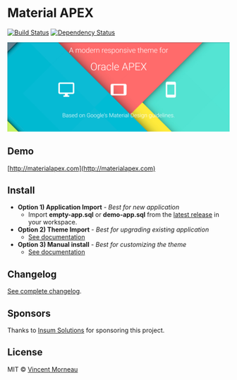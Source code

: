 # Material APEX
[![Build Status](https://travis-ci.org/vincentmorneau/material-apex.svg?branch=master)](https://travis-ci.org/vincentmorneau/material-apex)
[![Dependency Status](https://david-dm.org/vincentmorneau/material-apex.svg)](https://david-dm.org/vincentmorneau/material-apex)

![banner](/docs/img/banner.png)

## Demo
[http://materialapex.com](http://materialapex.com)

## Install
- **Option 1) Application Import** - *Best for new application*
    - Import **empty-app.sql** or **demo-app.sql** from the [latest release](https://github.com/vincentmorneau/material-apex/releases/latest) in your workspace.
- **Option 2) Theme Import** - *Best for upgrading existing application*
    - [See documentation](docs/theme-import.md)
- **Option 3) Manual install** - *Best for customizing the theme*
    - [See documentation](docs/manual-install.md)

## Changelog
[See complete changelog](CHANGELOG.md).

## Sponsors
Thanks to [Insum Solutions](http://insum.ca/) for sponsoring this project.

## License
MIT © [Vincent Morneau](http://vmorneau.me)
